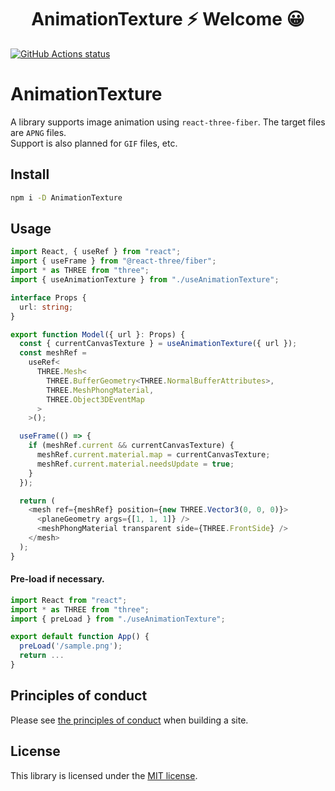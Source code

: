 <h1 align="center">AnimationTexture ⚡ Welcome 😀</h1>

<p align="left">
  <a href="https://github.com/actions/setup-node"><img alt="GitHub Actions status" src="https://github.com/activeguild/AnimationTexture/workflows/automatic%20release/badge.svg" style="max-width:100%;"></a>
</p>

# AnimationTexture

A library supports image animation using `react-three-fiber`. The target files are `APNG` files. <br/>
Support is also planned for `GIF` files, etc.

## Install

```bash
npm i -D AnimationTexture
```

## Usage

```ts
import React, { useRef } from "react";
import { useFrame } from "@react-three/fiber";
import * as THREE from "three";
import { useAnimationTexture } from "./useAnimationTexture";

interface Props {
  url: string;
}

export function Model({ url }: Props) {
  const { currentCanvasTexture } = useAnimationTexture({ url });
  const meshRef =
    useRef<
      THREE.Mesh<
        THREE.BufferGeometry<THREE.NormalBufferAttributes>,
        THREE.MeshPhongMaterial,
        THREE.Object3DEventMap
      >
    >();

  useFrame(() => {
    if (meshRef.current && currentCanvasTexture) {
      meshRef.current.material.map = currentCanvasTexture;
      meshRef.current.material.needsUpdate = true;
    }
  });

  return (
    <mesh ref={meshRef} position={new THREE.Vector3(0, 0, 0)}>
      <planeGeometry args={[1, 1, 1]} />
      <meshPhongMaterial transparent side={THREE.FrontSide} />
    </mesh>
  );
}
```


#### Pre-load if necessary.
```ts
import React from "react";
import * as THREE from "three";
import { preLoad } from "./useAnimationTexture";

export default function App() {
  preLoad('/sample.png');
  return ...
}

```

## Principles of conduct

Please see [the principles of conduct](https://github.com/activeguild/AnimationTexture/blob/master/.github/CONTRIBUTING.md) when building a site.

## License

This library is licensed under the [MIT license](https://github.com/activeguild/vite-plugin-sass-dts/blob/master/LICENSE).
